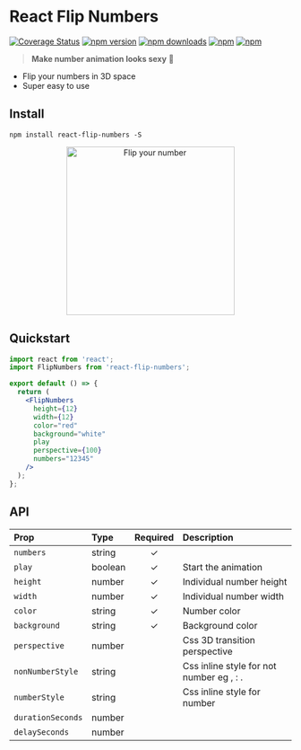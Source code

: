 # React Flip Numbers

[![Coverage Status](https://coveralls.io/repos/github/bluebill1049/react-flip-numbers/badge.svg?branch=master)](https://coveralls.io/github/bluebill1049/react-flip-numbers?branch=master)
[![npm version](https://img.shields.io/npm/v/react-flip-numbers.svg?style=flat-square)](https://www.npmjs.com/package/react-flip-numbers)
[![npm downloads](https://img.shields.io/npm/dm/react-flip-numbers.svg?style=flat-square)](https://www.npmjs.com/package/react-flip-numbers)
[![npm](https://img.shields.io/npm/dt/react-flip-numbers.svg?style=flat-square)](https://www.npmjs.com/package/react-flip-numbers)
[![npm](https://badgen.net/bundlephobia/minzip/react-flip-numbers)](https://badgen.net/bundlephobia/minzip/react-flip-numbers)

> **Make number animation looks sexy** :clap:

- Flip your numbers in 3D space
- Super easy to use

## Install

    npm install react-flip-numbers -S

<p align="center">
    <img width="300" src="https://raw.githubusercontent.com/bluebill1049/react-flip-numbers/master/react-flip-numbers.gif" alt="Flip your number" />
</p>

## Quickstart

```jsx
import react from 'react';
import FlipNumbers from 'react-flip-numbers';

export default () => {
  return (
    <FlipNumbers
      height={12}
      width={12}
      color="red"
      background="white"
      play
      perspective={100}
      numbers="12345"
    />
  );
};
```

## API

| Prop              | Type    | Required | Description                              |
| :---------------- | :------ | :------: | :--------------------------------------- |
| `numbers`         | string  |    ✓     |                                          |
| `play`            | boolean |    ✓     | Start the animation                      ||
| `height`          | number  |    ✓     | Individual number height                 |
| `width`           | number  |    ✓     | Individual number width                  |
| `color`           | string  |    ✓     | Number color                             |
| `background`      | string  |    ✓     | Background color                         |
| `perspective`     | number  |          | Css 3D transition perspective            |
| `nonNumberStyle`  | string  |          | Css inline style for not number eg , : . |
| `numberStyle`     | string  |          | Css inline style for number              
| `durationSeconds` | number  |          |                                          |
| `delaySeconds`    | number  |          |                                          |
